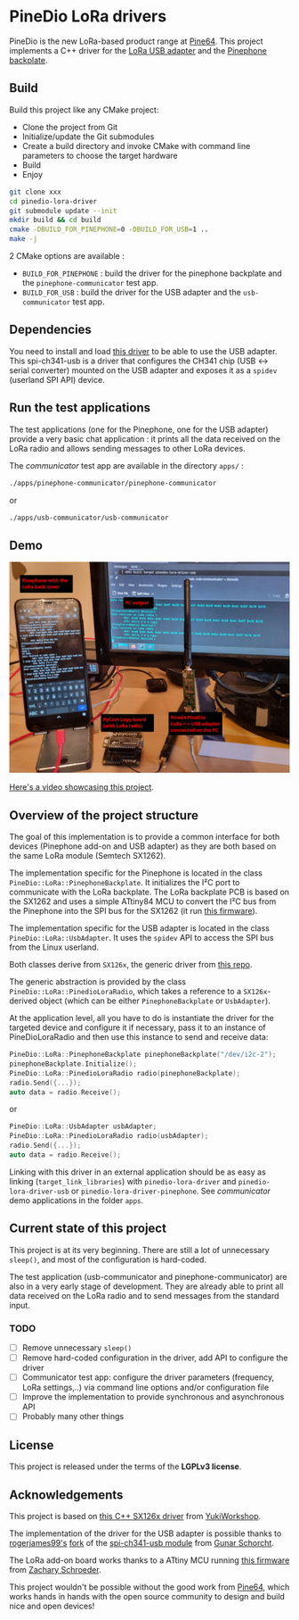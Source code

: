 # PineDio LoRa drivers
PineDio is the new LoRa-based product range at [Pine64](https://pine64.org). This project implements a C++ driver for the [LoRa USB adapter](https://wiki.pine64.org/wiki/Pinedio#USB_adapter) and the [Pinephone backplate](https://wiki.pine64.org/wiki/Pinedio#Pinephone_backplate).

## Build
Build this project like any CMake project:
 - Clone the project from Git
 - Initialize/update the Git submodules
 - Create a build directory and invoke CMake with command line parameters to choose the target hardware
 - Build
 - Enjoy

```bash
git clone xxx
cd pinedio-lora-driver
git submodule update --init
mkdir build && cd build
cmake -DBUILD_FOR_PINEPHONE=0 -DBUILD_FOR_USB=1 ..
make -j
```

2 CMake options are available : 
- `BUILD_FOR_PINEPHONE` : build the driver for the pinephone backplate and the `pinephone-communicator` test app.
- `BUILD_FOR_USB` : build the driver for the USB adapter and the `usb-communicator` test app.

## Dependencies
You need to install and load [this driver](https://github.com/rogerjames99/spi-ch341-usb) to be able to use the USB adapter. This spi-ch341-usb is a driver that configures the CH341 chip (USB <-> serial converter) mounted on the USB adapter and exposes it as a `spidev` (userland SPI API) device.

## Run the test applications
The test applications (one for the Pinephone, one for the USB adapter) provide a very basic chat application : it prints all the data received on the LoRa radio and allows sending messages to other LoRa devices.

The *communicator* test app are available in the directory `apps/` : 

```bash
./apps/pinephone-communicator/pinephone-communicator
```
or
```bash
./apps/usb-communicator/usb-communicator
```

## Demo
![PineDio communbicator demo](doc/pinedio-communicator-demo2.jpg)

[Here's a video showcasing this project](https://video.codingfield.com/videos/watch/5a68be9e-01a2-43aa-af60-595366619553). 

## Overview of the project structure
The goal of this implementation is to provide a common interface for both devices (Pinephone add-on and USB adapter) as they are both based on the same LoRa module (Semtech SX1262).

The implementation specific for the Pinephone is located in the class `PineDio::LoRa::PinephoneBackplate`. It initializes the I²C port to communicate with the LoRa backplate. The LoRa backplate PCB is based on the SX1262 and uses a simple ATtiny84 MCU to convert the I²C bus from the Pinephone into the SPI bus for the SX1262 (it run [this firmware](https://github.com/zschroeder6212/tiny-i2c-spi)).

The implementation specific for the USB adapter is located in the class `PineDio::LoRa::UsbAdapter`. It uses the `spidev` API to access the SPI bus from the Linux userland.

Both classes derive from `SX126x`, the generic driver from [this repo](https://github.com/YukiWorkshop/sx126x_driver).

The generic abstraction is provided by the class `PineDio::LoRa::PinedioLoraRadio`, which takes a  reference to a `SX126x`-derived object (which can be either `PinephoneBackplate` or `UsbAdapter`).

At the application level, all you have to do is instantiate the driver for the targeted device and configure it if necessary, pass it to an instance of PineDioLoraRadio and then use this instance to send and receive data:

```c++
PineDio::LoRa::PinephoneBackplate pinephoneBackplate("/dev/i2c-2");
pinephoneBackplate.Initialize();
PineDio::LoRa::PinedioLoraRadio radio(pinephoneBackplate);
radio.Send({...});
auto data = radio.Receive();
```
or
```c++
PineDio::LoRa::UsbAdapter usbAdapter;
PineDio::LoRa::PinedioLoraRadio radio(usbAdapter);
radio.Send({...});
auto data = radio.Receive();
```

Linking with this driver in an external application should be as easy as linking (`target_link_libraries`) with `pinedio-lora-driver` and `pinedio-lora-driver-usb` or `pinedio-lora-driver-pinephone`. See *communicator* demo applications in the folder `apps`.

## Current state of this project
This project is at its very beginning. There are still a lot of unnecessary `sleep()`, and most of the configuration is hard-coded.

The test application (usb-communicator and pinephone-communicator) are also in a very early stage of development. They are already able to print all data received on the LoRa radio and to send messages from the standard input.

### TODO
 - [ ] Remove unnecessary `sleep()`
 - [ ] Remove hard-coded configuration in the driver, add API to configure the driver
 - [ ] Communicator test app: configure the driver parameters (frequency, LoRa settings,..) via command line options and/or configuration file
 - [ ] Improve the implementation to provide synchronous and asynchronous API
 - [ ] Probably many other things

## License
This project is released under the terms of the **LGPLv3 license**.

## Acknowledgements
This project is based on [this C++ SX126x driver](https://github.com/YukiWorkshop/sx126x_driver) from [YukiWorkshop](https://github.com/YukiWorkshop). 

The implementation of the driver for the USB adapter is possible thanks to [rogerjames99's](https://github.com/rogerjames99) [fork](https://github.com/rogerjames99/spi-ch341-usb) of the [spi-ch341-usb module](https://github.com/gschorcht/spi-ch341-usb) from [Gunar Schorcht](https://github.com/gschorcht).

The LoRa add-on board works thanks to a ATtiny MCU running [this firmware](https://github.com/zschroeder6212/tiny-i2c-spi) from [Zachary Schroeder](https://github.com/zschroeder6212).

This project wouldn't be possible without the good work from [Pine64](https://pine64.org), which works hands in hands with the open source community to design and build nice and open devices!